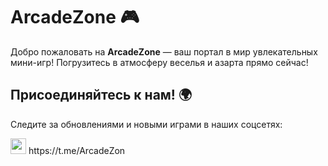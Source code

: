# ArcadeZone 🎮
Добро пожаловать на **ArcadeZone** — ваш портал в мир увлекательных мини-игр! Погрузитесь в атмосферу веселья и азарта прямо сейчас!

## Присоединяйтесь к нам! 🌍

Следите за обновлениями и новыми играми в наших соцсетях:
<div>
   <img src="https://github.com/user-attachments/assets/0fe08685-8aed-44f1-a55c-a45683e559b1" width="25" height="25" margin-bottom="2"> 
    https://t.me/ArcadeZon 
</div>
